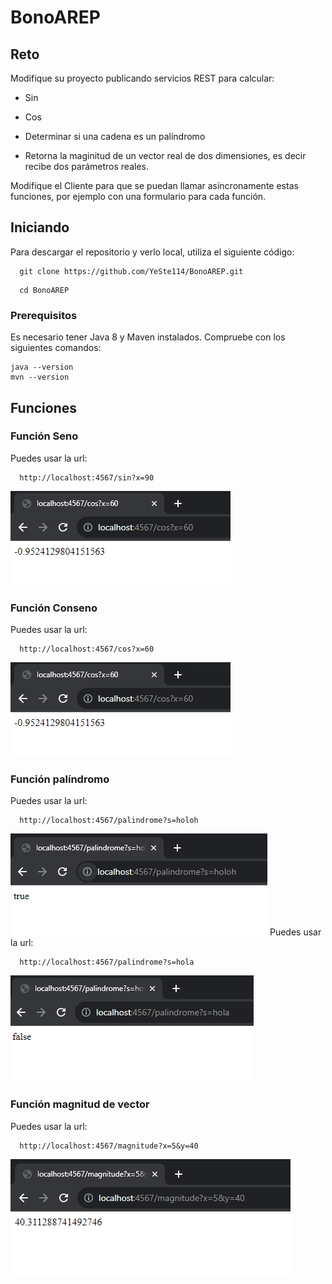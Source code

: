 # BonoAREP

## Reto

Modifique su proyecto publicando servicios REST para calcular:

- Sin

- Cos

- Determinar si una cadena es un palíndromo

- Retorna la maginitud de un vector real de dos dimensiones, es decir recibe dos parámetros reales.

Modifique el Cliente para que se puedan llamar asíncronamente estas funciones, por ejemplo con una formulario para cada función.

## Iniciando
Para descargar el repositorio y verlo local, utiliza el siguiente código:
```
  git clone https://github.com/YeSte114/BonoAREP.git
```
```
  cd BonoAREP
```
### Prerequisitos
Es necesario tener Java 8 y Maven instalados. Compruebe con los siguientes comandos:

```
java --version
mvn --version
```

## Funciones
### Función Seno
Puedes usar la url:
```
  http://localhost:4567/sin?x=90
```
![](https://github.com/YeSte114/BonoAREP/blob/main/imgs/cos.PNG)
### Función Conseno
Puedes usar la url:
```
  http://localhost:4567/cos?x=60
```
![](imgs/cos.png)
### Función palíndromo
Puedes usar la url:
```
  http://localhost:4567/palindrome?s=holoh
```
![](imgs/palindromeV.png)
Puedes usar la url:
```
  http://localhost:4567/palindrome?s=hola
```
![](imgs/palindromeF.png)
### Función magnitud de vector
Puedes usar la url:
```
  http://localhost:4567/magnitude?x=5&y=40
```
![](imgs/vector.png)

